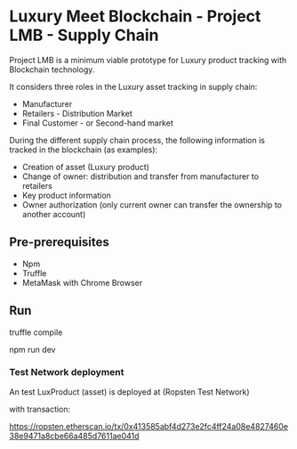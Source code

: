 # Luxury Meet Blockchain - Project LMB - Supply Chain

Project LMB is a minimum viable prototype for Luxury product tracking with Blockchain technology.

It considers three roles in the Luxury asset tracking in supply chain:
- Manufacturer
- Retailers - Distribution Market
- Final Customer - or Second-hand market

During the different supply chain process, the following information is tracked in the blockchain (as examples):
- Creation of asset (Luxury product)
- Change of owner: distribution and transfer from manufacturer to retailers
- Key product information
- Owner authorization (only current owner can transfer the ownership to another account)

## Pre-prerequisites
- Npm
- Truffle
- MetaMask with Chrome Browser

## Run

truffle compile

npm run dev

### Test Network deployment
An test LuxProduct (asset) is deployed at (Ropsten Test Network) 

with transaction:

https://ropsten.etherscan.io/tx/0x413585abf4d273e2fc4ff24a08e4827460e38e9471a8cbe66a485d7611ae041d
